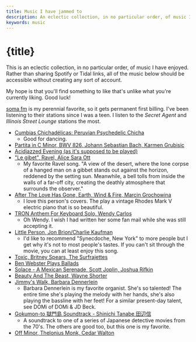 ```yaml
---
title: Music I have jammed to
description: An eclectic collection, in no particular order, of music I have enjoyed.
keywords: music
---
```


# {title}

This is an eclectic collection, in no particular order, of music I have enjoyed.
Rather than sharing Spotify or Tidal links, all of the music below should be
accessible without creating any sort of account.

My hope is that you'll find something to like that's unlike what you're
currently liking. Good luck!

[soma fm](https://somafm.com/player/) is my perennial favorite, so it gets
permanent first billing. I've been listening to their stations since I was a
teen. I listen to the _Secret Agent_ and _Illinois Street Lounge_ stations the
most.

- [Cumbias Chichadélicas: Peruvian Psychedelic Chicha](https://www.youtube.com/watch?v=IhgnxSSc8gQ)
  - Good for dancing.
- [Partita in C Minor, BWV 826, Johann Sebastian Bach, Karmen Grubisic](https://www.youtube.com/watch?v=dmljDiP3mq0)
- [Acidjazzed Evening (as it's supposed to be played)](https://www.youtube.com/watch?v=NtUVC11ba4g)
- ["Le gibet", Ravel, Alice Sara Ott](https://www.youtube.com/watch?v=r-Cz8MOxaVc)
  - My favorite Ravel song. "A view of the desert, where the lone corpse of a
    hanged man on a gibbet stands out against the horizon, reddened by the
    setting sun. Meanwhile, a bell tolls from inside the walls of a far-off
    city, creating the deathly atmosphere that surrounds the observer."
- [After The Love Has Gone, Earth, Wind & Fire, Marcin Grochowina](https://www.youtube.com/watch?v=KLIpo8L6EsE)
  - I love this person's covers. The play a vintage Rhodes Mark V electric piano
    that is so beautiful.
- [TRON Anthem For Keyboard Solo, Wendy Carlos](https://www.youtube.com/watch?v=9YojlUghGk8)
  - Oh Wendy. I wish I had written her some fan mail while she was still
    accepting it.
- [Little Person, Jon Brion/Charlie Kaufman](https://www.youtube.com/watch?v=IA_ubhYgjAc)
  - I'd like to recommend "Synecdoche, New York" to more people but I get why
    it's not to most people's tastes. If you can't sit through the movie, you
    can at least enjoy this song.
- [Toxic, Britney Spears, The Surfrajettes](https://www.youtube.com/watch?v=ZAyeVjnJg9E)
- [Ben Webster Plays Ballads](https://www.youtube.com/watch?v=G3ipWLgg0nc)
- [Solace - A Mexican Serenade, Scott Joplin, Joshua Rifkin](https://www.youtube.com/watch?v=7KsF8-32rwI)
- [Beauty And The Beast, Wayne Shorter](https://www.youtube.com/watch?v=0PQKnjwlN6g)
- [Jimmy's Walk, Barbara Dennerlein](https://www.youtube.com/watch?v=LYP7Mxss3_U)
  - Barbara Dennerlein is my favorite organist. She's so talented! The entire
    time she's playing the melody with her hands, she's also playing the
    bassline with her feet! For a similar present-day talent, see DOMi of DOMi &
    JD Beck.
- [Gokumon-to 獄門島 Soundtrack - Shinichi Tanabe 田辺信](https://www.youtube.com/watch?v=jOyUBpEfC0w)
  - A soundtrack to one of a series of Japanese detective movies from the 70's.
    The others are good too, but this one is my favorite.
- [Off Minor, Thelonius Monk, Cedar Walton](https://www.youtube.com/watch?v=8IJElKZweYs)
